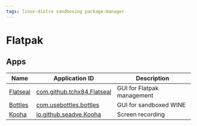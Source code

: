 ```yaml
---
tags: linux-distro sandboxing package-manager 
---
```

# Flatpak
## Apps
| Name | Application ID | Description |
| --- | --- | --- |
[Flatseal](https://github.com/tchx84/Flatseal) | [com.github.tchx84.Flatseal](https://flathub.org/apps/details/com.github.tchx84.Flatseal) | GUI for Flatpak management |
[Bottles](https://github.com/bottlesdevs/Bottles) | [com.usebottles.bottles](https://flathub.org/apps/details/com.usebottles.bottles) | GUI for sandboxed WINE |
[Kooha](https://github.com/SeaDve/Kooha) | [io.github.seadve.Kooha](https://flathub.org/apps/details/io.github.seadve.Kooha) | Screen recording |
